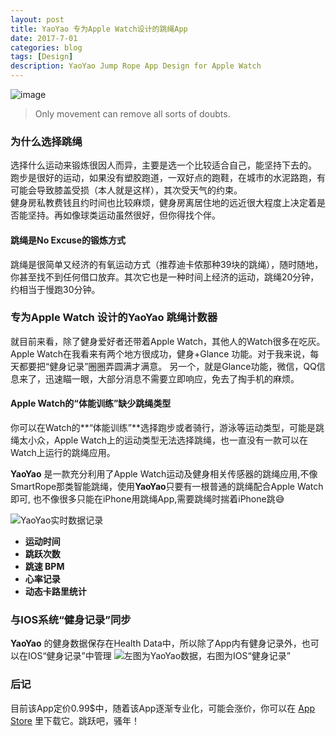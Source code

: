 ```yaml
---
layout: post
title: YaoYao 专为Apple Watch设计的跳绳App
date: 2017-7-01
categories: blog
tags: [Design]
description: YaoYao Jump Rope App Design for Apple Watch
---
```


![image](https://ws2.sinaimg.cn/large/006tKfTcgy1fhrahfdf8cj30jg06hjte.jpg)

> Only movement can remove all sorts of doubts.


### 为什么选择跳绳
选择什么运动来锻炼很因人而异，主要是选一个比较适合自己，能坚持下去的。  
跑步是很好的运动，如果没有塑胶跑道，一双好点的跑鞋，在城市的水泥路跑，有可能会导致膝盖受损（本人就是这样），其次受天气的约束。  
健身房私教费钱且约时间也比较麻烦，健身房离居住地的远近很大程度上决定着是否能坚持。再如像球类运动虽然很好，但你得找个伴。  
#### 跳绳是No Excuse的锻炼方式
跳绳是很简单又经济的有氧运动方式（推荐迪卡侬那种39块的跳绳），随时随地，你甚至找不到任何借口放弃。其次它也是一种时间上经济的运动，跳绳20分钟，约相当于慢跑30分钟。

### 专为Apple Watch 设计的YaoYao 跳绳计数器

就目前来看，除了健身爱好者还带着Apple Watch，其他人的Watch很多在吃灰。Apple Watch在我看来有两个地方很成功，健身+Glance 功能。对于我来说，每天都要把“健身记录”圈圈弄圆满才满意。
另一个，就是Glance功能，微信，QQ信息来了，迅速瞄一眼，大部分消息不需要立即响应，免去了掏手机的麻烦。  

#### Apple Watch的“体能训练”缺少跳绳类型
你可以在Watch的**“体能训练”**选择跑步或者骑行，游泳等运动类型，可能是跳绳太小众，Apple Watch上的运动类型无法选择跳绳，也一直没有一款可以在Watch上运行的跳绳应用。

**YaoYao** 是一款充分利用了Apple Watch运动及健身相关传感器的跳绳应用,不像SmartRope那类智能跳绳，使用**YaoYao**只要有一根普通的跳绳配合Apple Watch 即可, 也不像很多只能在iPhone用跳绳App,需要跳绳时揣着iPhone跳😅  
  
  


![YaoYao实时数据记录](https://ws1.sinaimg.cn/large/006tKfTcgy1fhrh0zgfzsj30pb0fd0v0.jpg)

- **运动时间**
- **跳跃次数**
- **跳速 BPM**
- **心率记录**
- **动态卡路里统计**


### 与IOS系统“健身记录”同步

**YaoYao** 的健身数据保存在Health Data中，所以除了App内有健身记录外，也可以在IOS“健身记录”中管理
![左图为YaoYao数据，右图为IOS“健身记录”](https://ws3.sinaimg.cn/large/006tKfTcgy1fhrgqtedbnj30ra0fmgqz.jpg) 

### 后记

目前该App定价0.99$中，随着该App逐渐专业化，可能会涨价，你可以在 [App Store](https://itunes.apple.com/cn/app/yaoyao-%E8%B7%B3%E7%BB%B3%E8%AE%A1%E6%95%B0%E5%99%A8-apple-watch%E7%89%88/id1179393901?mt=8&at=1000lxPW) 里下载它。跳跃吧，骚年！
